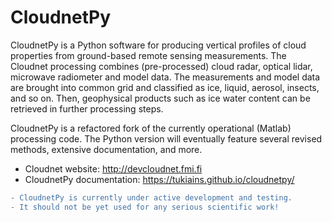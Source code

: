 # CloudnetPy
CloudnetPy is a Python software for producing vertical profiles of cloud properties from ground-based remote sensing measurements. The Cloudnet processing combines (pre-processed) cloud radar, optical lidar, microwave radiometer and model data. The measurements and model data are brought into common grid and classified as ice, liquid, aerosol, insects, and so on. Then, geophysical products such as ice water content can be retrieved in further processing steps.

CloudnetPy is a refactored fork of the currently operational (Matlab) processing code. The Python version will eventually feature several revised methods, extensive documentation, and more.

- Cloudnet website: http://devcloudnet.fmi.fi
- CloudnetPy documentation: https://tukiains.github.io/cloudnetpy/

```diff
- CloudnetPy is currently under active development and testing.
- It should not be yet used for any serious scientific work!
```

